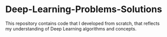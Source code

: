 # Deep-Learning-Problems-Solutions
This repository contains code that I developed from scratch, that reflects my understanding of Deep Learning algorithms and concepts.
